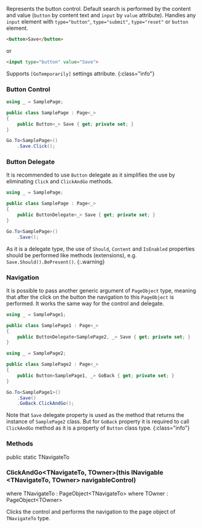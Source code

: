 Represents the button control. Default search is performed by the content and value (`button` by content text and `input` by `value` attribute). Handles any `input` element with `type="button"`, `type="submit"`, `type="reset"` or `button` element.

```html
<button>Save</button>
```

or

```html
<input type="button" value="Save">
```

Supports `[GoTemporarily]` settings attribute.
{:class="info"}

### Button Control

```cs
using _ = SamplePage;

public class SamplePage : Page<_>
{
    public Button<_> Save { get; private set; }
}
```
```cs
Go.To<SamplePage>()
    .Save.Click();
```

### Button Delegate

It is recommended to use `Button` delegate as it simplifies the use by eliminating `Click` and `ClickAndGo` methods.

```cs
using _ = SamplePage;

public class SamplePage : Page<_>
{
    public ButtonDelegate<_> Save { get; private set; }
}
```
```cs
Go.To<SamplePage>()
    .Save();
```

As it is a delegate type, the use of `Should`, `Content` and `IsEnabled` properties should be performed like methods (extensions), e.g. `Save.Should().BePresent()`.
{:.warning}

### Navigation

It is possible to pass another generic argument of `PageObject` type, meaning that after the click on the button the navigation to this `PageObject` is performed. It works the same way for the control and delegate.

```cs
using _ = SamplePage1;

public class SamplePage1 : Page<_>
{
    public ButtonDelegate<SamplePage2, _> Save { get; private set; }
}
```
```cs
using _ = SamplePage2;

public class SamplePage2 : Page<_>
{
    public Button<SamplePage1, _> GoBack { get; private set; }
}
```
```cs
Go.To<SamplePage1>()
    .Save()
    .GoBack.ClickAndGo();
```

Note that `Save` delegate property is used as the method that returns the instance of `SamplePage2` class. But for `GoBack` property it is required to call `ClickAndGo` method as it is a property of `Button` class type.
{:class="info"}

### Methods

<div class="member">
    <span class="head"><span class="keyword">public</span> <span class="keyword">static</span> <span class="type">TNavigateTo</span></span>
    <h3><span class="body">ClickAndGo<wbr>&lt;<span class="type">TNavigateTo</span>, <span class="type">TOwner</span>&gt;</span><span class="tail">(<span class="keyword">this</span> <span class="type">INavigable</span><wbr>&lt;<span class="type">TNavigateTo</span>, <span class="type">TOwner</span>&gt; navigableControl)</span></h3>
    <span class="where"><span class="keyword">where</span> <span class="type">TNavigateTo</span> : <span class="type">PageObject</span><wbr>&lt;<span class="type">TNavigateTo</span>&gt;</span>
    <span class="where"><span class="keyword">where</span> <span class="type">TOwner</span> : <span class="type">PageObject</span><wbr>&lt;<span class="type">TOwner</span>&gt;</span>
</div>

Clicks the control and performs the navigation to the page object of `TNavigateTo` type.